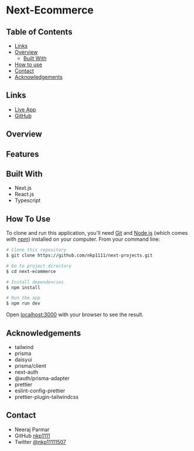 # Next-Ecommerce

## Table of Contents

* [Links](#links)
* [Overview](#overview)
  * [Built With](#built-with)
* [How to use](#how-to-use)
* [Contact](#contact)
* [Acknowledgements](#acknowledgements)

## Links

* [Live App]()
* [GitHub](https://github.com/nkp1111/next-projects/tree/main/next-ecommerce)

## Overview

## Features

## Built With

* Next.js
* React.js
* Typescript

## How To Use

To clone and run this application, you'll need [Git](https://git-scm.com) and [Node.js](https://nodejs.org/en/download/) (which comes with [npm](http://npmjs.com)) installed on your computer. From your command line:

```bash
# Clone this repository
$ git clone https://github.com/nkp1111/next-projects.git

# Go to project directory
$ cd next-ecommerce

# Install dependencies
$ npm install

# Run the app
$ npm run dev

```

Open [localhost:3000](http://localhost:3000) with your browser to see the result.

## Acknowledgements

* tailwind
* prisma
* daisyui
* prisma/client
* next-auth
* @auth/prisma-adapter
* prettier
* eslint-config-prettier
* prettier-plugin-tailwindcss

## Contact

* Neeraj Parmar
* GitHub [nkp1111](https://github.com/nkp1111)
* Twitter [@nkp11111507](https://twitter.com/@nkp11111507)
